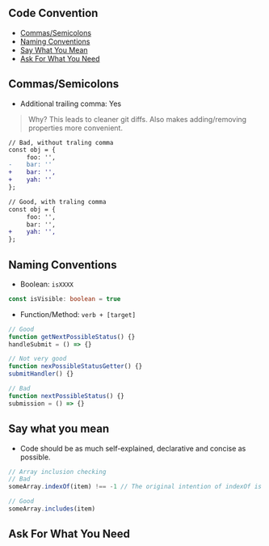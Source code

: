 ## Code Convention
- [Commas/Semicolons](#commas-semicolons)
- [Naming Conventions](#naming-conventions)
- [Say What You Mean](#sayWhatYouMean)
- [Ask For What You Need](#askForWhatYouNeed)

## <a name="commas-semicolons" />Commas/Semicolons
- Additional trailing comma: Yes
> Why? This leads to cleaner git diffs. Also makes adding/removing properties more convenient.
```diff
// Bad, without traling comma
const obj = {
     foo: '',
-    bar: ''
+    bar: '',
+    yah: ''
};

// Good, with traling comma
const obj = {
     foo: '',
     bar: '',
+    yah: '',
};
```

## <a name="naming-conventions" />Naming Conventions
- Boolean: `isXXXX`
```ts
const isVisible: boolean = true
```

- Function/Method: `verb + [target]`
```ts
// Good
function getNextPossibleStatus() {}
handleSubmit = () => {}

// Not very good
function nexPossibleStatusGetter() {}
submitHandler() {}

// Bad
function nextPossibleStatus() {}
submission = () => {}
```

## <a name="sayWhatYouMean" />Say what you mean
- Code should be as much self-explained, declarative and concise as possible.
```js
// Array inclusion checking
// Bad
someArray.indexOf(item) !== -1 // The original intention of indexOf is to see where the item is

// Good
someArray.includes(item)
```

## <a name="askForWhatYouNeed" />Ask For What You Need
